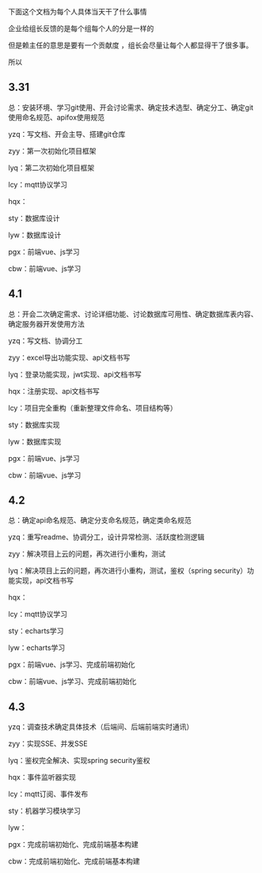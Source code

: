 下面这个文档为每个人具体当天干了什么事情

企业给组长反馈的是每个组每个人的分是一样的

但是赖主任的意思是要有一个贡献度 ，组长会尽量让每个人都显得干了很多事。

所以

## 3.31

总：安装环境、学习git使用、开会讨论需求、确定技术选型、确定分工、确定git使用命名规范、apifox使用规范

yzq：写文档、开会主导、搭建git仓库

zyy：第一次初始化项目框架

lyq：第二次初始化项目框架

lcy：mqtt协议学习

hqx：

sty：数据库设计

lyw：数据库设计

pgx：前端vue、js学习

cbw：前端vue、js学习

## 4.1

总：开会二次确定需求、讨论详细功能、讨论数据库可用性、确定数据库表内容、确定服务器开发使用方法

yzq：写文档、协调分工

zyy：excel导出功能实现、api文档书写

lyq：登录功能实现，jwt实现、api文档书写

hqx：注册实现、api文档书写

lcy：项目完全重构（重新整理文件命名、项目结构等）

sty：数据库实现

lyw：数据库实现

pgx：前端vue、js学习

cbw：前端vue、js学习

## 4.2

总：确定api命名规范、确定分支命名规范，确定类命名规范

yzq：重写readme、协调分工，设计异常检测、活跃度检测逻辑

zyy：解决项目上云的问题，再次进行小重构，测试

lyq：解决项目上云的问题，再次进行小重构，测试，鉴权（spring security）功能实现，api文档书写

hqx：

lcy：mqtt协议学习

sty：echarts学习

lyw：echarts学习

pgx：前端vue、js学习、完成前端初始化

cbw：前端vue、js学习、完成前端初始化

## 4.3

yzq：调查技术确定具体技术（后端间、后端前端实时通讯）

zyy：实现SSE、并发SSE

lyq：鉴权完全解决、实现spring security鉴权

hqx：事件监听器实现

lcy：mqtt订阅、事件发布

sty：机器学习模块学习

lyw：

pgx：完成前端初始化、完成前端基本构建

cbw：完成前端初始化、完成前端基本构建